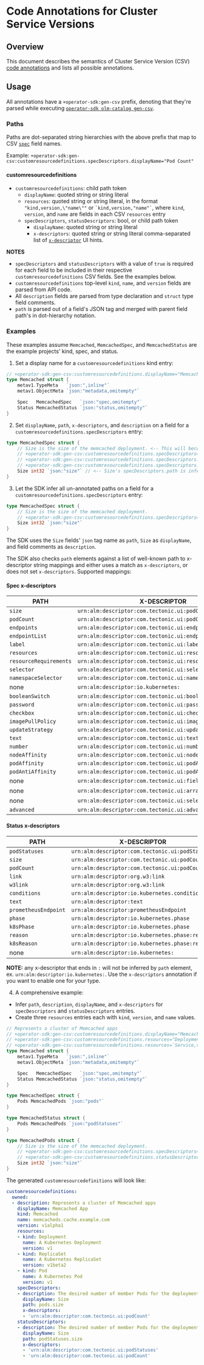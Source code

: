 # Code Annotations for Cluster Service Versions

## Overview

This document describes the semantics of Cluster Service Version (CSV) [code annotations][code-annotations-design] and lists all possible annotations.

## Usage

All annotations have a `+operator-sdk:gen-csv` prefix, denoting that they're parsed while executing [`operator-sdk olm-catalog gen-csv`][sdk-cli-ref].

### Paths

Paths are dot-separated string hierarchies with the above prefix that map to CSV [`spec`][csv-spec] field names.

Example: `+operator-sdk:gen-csv:customresourcedefinitions.specDescriptors.displayName="Pod Count"`

#### customresourcedefinitions

- `customresourcedefinitions`: child path token
	- `displayName`: quoted string or string literal
	- `resources`: quoted string or string literal, in the format `"kind,version,\"name\""` or `` `kind,version,"name"` ``, where `kind`, `version`, and `name` are fields in each CSV `resources` entry
	- `specDescriptors`, `statusDescriptors`: bool, or child path token
		- `displayName`: quoted string or string literal
		- `x-descriptors`: quoted string or string literal comma-separated list of [`x-descriptor`][csv-x-desc] UI hints.

**NOTES**
- `specDescriptors` and `statusDescriptors` with a value of `true` is required for each field to be included in their respective `customresourcedefinitions` CSV fields. See the examples below.
- `customresourcedefinitions` top-level `kind`, `name`, and `version` fields are parsed from API code.
- All `description` fields are parsed from type declaration and `struct` type field comments.
- `path` is parsed out of a field's JSON tag and merged with parent field path's in dot-hierarchy notation.

### Examples

These examples assume `Memcached`, `MemcachedSpec`, and `MemcachedStatus` are the example projects' kind, spec, and status.

1. Set a display name for a `customresourcedefinitions` kind entry:

```go
// +operator-sdk:gen-csv:customresourcedefinitions.displayName="Memcached App"
type Memcached struct {
	metav1.TypeMeta   `json:",inline"`
	metav1.ObjectMeta `json:"metadata,omitempty"`

	Spec   MemcachedSpec   `json:"spec,omitempty"`
	Status MemcachedStatus `json:"status,omitempty"`
}
```

2. Set `displayName`, `path`, `x-descriptors`, and `description` on a field for a `customresourcedefinitions.specDescriptors` entry:

```go
type MemcachedSpec struct {
	// Size is the size of the memcached deployment. <-- This will become Size's specDescriptors.description.
	// +operator-sdk:gen-csv:customresourcedefinitions.specDescriptors=true
	// +operator-sdk:gen-csv:customresourcedefinitions.specDescriptors.displayName="Pod Count"
	// +operator-sdk:gen-csv:customresourcedefinitions.specDescriptors.x-descriptors="urn:alm:descriptor:com.tectonic.ui:podCount,urn:alm:descriptor:io.kubernetes:custom"
	Size int32 `json:"size"` // <-- Size's specDescriptors.path is inferred from this JSON tag.
}
```

3. Let the SDK infer all un-annotated paths on a field for a `customresourcedefinitions.specDescriptors` entry:

```go
type MemcachedSpec struct {
	// Size is the size of the memcached deployment.
	// +operator-sdk:gen-csv:customresourcedefinitions.specDescriptors=true
	Size int32 `json:"size"`
}
```

The SDK uses the `Size` fields' `json` tag name as `path`, `Size` as `displayName`, and field comments as `description`.

The SDK also checks `path` elements against a list of well-known path to x-descriptor string mappings and either uses a match as `x-descriptors`, or does not set `x-descriptors`. Supported mappings:

#### Spec x-descriptors

| PATH | X-DESCRIPTOR |
| --- | --- |
| `size` | `urn:alm:descriptor:com.tectonic.ui:podCount` |
| `podCount` | `urn:alm:descriptor:com.tectonic.ui:podCount` |
| `endpoints` | `urn:alm:descriptor:com.tectonic.ui:endpointList` |
| `endpointList` | `urn:alm:descriptor:com.tectonic.ui:endpointList` |
| `label` | `urn:alm:descriptor:com.tectonic.ui:label` |
| `resources` | `urn:alm:descriptor:com.tectonic.ui:resourceRequirements` |
| `resourceRequirements` | `urn:alm:descriptor:com.tectonic.ui:resourceRequirements` |
| `selector` | `urn:alm:descriptor:com.tectonic.ui:selector:` |
| `namespaceSelector` | `urn:alm:descriptor:com.tectonic.ui:namespaceSelector` |
| none | `urn:alm:descriptor:io.kubernetes:` |
| `booleanSwitch` | `urn:alm:descriptor:com.tectonic.ui:booleanSwitch` |
| `password` | `urn:alm:descriptor:com.tectonic.ui:password` |
| `checkbox` | `urn:alm:descriptor:com.tectonic.ui:checkbox` |
| `imagePullPolicy` | `urn:alm:descriptor:com.tectonic.ui:imagePullPolicy` |
| `updateStrategy` | `urn:alm:descriptor:com.tectonic.ui:updateStrategy` |
| `text` | `urn:alm:descriptor:com.tectonic.ui:text` |
| `number` | `urn:alm:descriptor:com.tectonic.ui:number` |
| `nodeAffinity` | `urn:alm:descriptor:com.tectonic.ui:nodeAffinity` |
| `podAffinity` | `urn:alm:descriptor:com.tectonic.ui:podAffinity` |
| `podAntiAffinity` | `urn:alm:descriptor:com.tectonic.ui:podAntiAffinity` |
| none | `urn:alm:descriptor:com.tectonic.ui:fieldGroup:` |
| none | `urn:alm:descriptor:com.tectonic.ui:arrayFieldGroup:` |
| none | `urn:alm:descriptor:com.tectonic.ui:select:` |
| `advanced` | `urn:alm:descriptor:com.tectonic.ui:advanced` |

#### Status x-descriptors

| PATH | X-DESCRIPTOR |
| --- | --- |
| `podStatuses` | `urn:alm:descriptor:com.tectonic.ui:podStatuses` |
| `size` | `urn:alm:descriptor:com.tectonic.ui:podCount` |
| `podCount` | `urn:alm:descriptor:com.tectonic.ui:podCount` |
| `link` | `urn:alm:descriptor:org.w3:link` |
| `w3link` | `urn:alm:descriptor:org.w3:link` |
| `conditions` | `urn:alm:descriptor:io.kubernetes.conditions` |
| `text` | `urn:alm:descriptor:text` |
| `prometheusEndpoint` | `urn:alm:descriptor:prometheusEndpoint` |
| `phase` | `urn:alm:descriptor:io.kubernetes.phase` |
| `k8sPhase` | `urn:alm:descriptor:io.kubernetes.phase` |
| `reason` | `urn:alm:descriptor:io.kubernetes.phase:reason` |
| `k8sReason` | `urn:alm:descriptor:io.kubernetes.phase:reason` |
| none | `urn:alm:descriptor:io.kubernetes:` |

**NOTE:** any x-descriptor that ends in `:` will not be inferred by `path` element, ex. `urn:alm:descriptor:io.kubernetes:`. Use the `x-descriptors` annotation if you want to enable one for your type.

4. A comprehensive example:
- Infer `path`, `description`, `displayName`, and `x-descriptors` for `specDescriptors` and `statusDescriptors` entries.
- Create three `resources` entries each with `kind`, `version`, and `name` values.

```go
// Represents a cluster of Memcached apps
// +operator-sdk:gen-csv:customresourcedefinitions.displayName="Memcached App"
// +operator-sdk:gen-csv:customresourcedefinitions.resources="Deployment,v1,\"memcached-operator\""
// +operator-sdk:gen-csv:customresourcedefinitions.resources=`Service,v1,"memcached-operator"`
type Memcached struct {
	metav1.TypeMeta   `json:",inline"`
	metav1.ObjectMeta `json:"metadata,omitempty"`

	Spec   MemcachedSpec   `json:"spec,omitempty"`
	Status MemcachedStatus `json:"status,omitempty"`
}

type MemcachedSpec struct {
	Pods MemcachedPods `json:"pods"`
}

type MemcachedStatus struct {
	Pods MemcachedPods `json:"podStatuses"`
}

type MemcachedPods struct {
	// Size is the size of the memcached deployment.
	// +operator-sdk:gen-csv:customresourcedefinitions.specDescriptors=true
	// +operator-sdk:gen-csv:customresourcedefinitions.statusDescriptors=true
	Size int32 `json:"size"`
}
```

The generated `customresourcedefinitions` will look like:

```yaml
customresourcedefinitions:
  owned:
  - description: Represents a cluster of Memcached apps
    displayName: Memcached App
    kind: Memcached
    name: memcacheds.cache.example.com
    version: v1alpha1
    resources:
    - kind: Deployment
      name: A Kubernetes Deployment
      version: v1
    - kind: ReplicaSet
      name: A Kubernetes ReplicaSet
      version: v1beta2
    - kind: Pod
      name: A Kubernetes Pod
      version: v1
    specDescriptors:
    - description: The desired number of member Pods for the deployment.
      displayName: Size
      path: pods.size
      x-descriptors:
      - 'urn:alm:descriptor:com.tectonic.ui:podCount'
    statusDescriptors:
    - description: The desired number of member Pods for the deployment.
      displayName: Size
      path: podStatuses.size
      x-descriptors:
      - 'urn:alm:descriptor:com.tectonic.ui:podStatuses'
      - 'urn:alm:descriptor:com.tectonic.ui:podCount'
```

[code-annotations-design]:../../proposals/sdk-code-annotations.md
[sdk-cli-ref]:../../sdk-cli-reference.md#gen-csv
[csv-x-desc]:https://github.com/openshift/console/blob/feabd61/frontend/packages/operator-lifecycle-manager/src/components/descriptors/types.ts#L3-L39
[csv-spec]:https://github.com/operator-framework/operator-lifecycle-manager/blob/e0eea22/doc/design/building-your-csv.md
